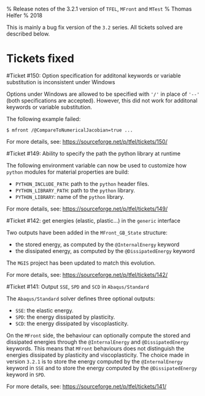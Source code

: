 % Release notes of the 3.2.1 version of `TFEL`, `MFront` and `MTest`
% Thomas Helfer
% 2018

This is mainly a bug fix version of the `3.2` series. All tickets
solved are described below.

# Tickets fixed

#Ticket #150: Option specification for additonal keywords or variable substitution is inconsistent under Windows

Options under Windows are allowed to be specified with `'/'` in place
of `'--'` (both specifications are accepted). However, this did not
work for additonal keywords or variable substitution.

The following example failed:

~~~~
$ mfront /@CompareToNumericalJacobian=true ...
~~~~

For more details, see: <https://sourceforge.net/p/tfel/tickets/150/>

#Ticket #149: Ability to specify the path the python library at runtime

The following environment variable can now be used to customize how `python` modules for material properties are build:

- `PYTHON_INCLUDE_PATH`: path to the `python` header files.
- `PYTHON_LIBRARY_PATH`: path to the `python` library.
- `PYTHON_LIBRARY`: name of the `python` library.

For more details, see: <https://sourceforge.net/p/tfel/tickets/149/>

#Ticket #142: get energies (elastic, plastic...) in the `generic` interface

Two outputs have been added in the `MFront_GB_State` structure:

- the stored energy, as computed by the `@InternalEnergy` keyword
- the dissipated energy, as computed by the `@DissipatedEnergy` keyword

The `MGIS` project has been updated to match this evolution.

For more details, see: <https://sourceforge.net/p/tfel/tickets/142/>

#Ticket #141: Output `SSE`, `SPD` and `SCD` in `Abaqus/Standard`

The `Abaqus/Standard` solver defines three optional outputs:

- `SSE`: the elastic energy.
- `SPD`: the energy dissipated by plasticity.
- `SCD`: the energy dissipated by viscoplasticity.

On the `MFront` side, the behaviour can optionally compute the stored
and dissipated energies through the `@InternalEnergy` and
`@DissipatedEnergy` keywords. This means that `MFront` behaviours does
not distinguish the energies dissipated by plasticity and
viscoplasticity. The choice made in version `3.2.1` is to store the
energy computed by the `@InternalEnergy` keyword in `SSE` and to store
the energy computed by the `@DissipatedEnergy` keyword in `SPD`.

For more details, see: <https://sourceforge.net/p/tfel/tickets/141/>

